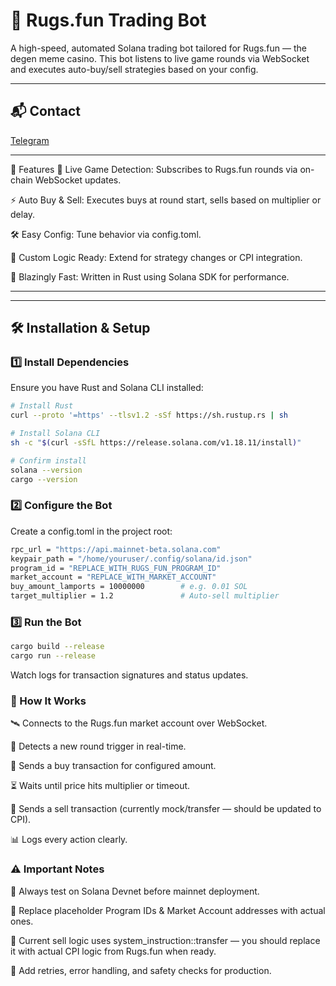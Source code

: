 # 🎰 Rugs.fun Trading Bot
A high-speed, automated Solana trading bot tailored for Rugs.fun — the degen meme casino. This bot listens to live game rounds via WebSocket and executes auto-buy/sell strategies based on your config.


---

## 📬 Contact

 [Telegram](https://t.me/web3_maxim)

---

🚀 Features
🔄 Live Game Detection: Subscribes to Rugs.fun rounds via on-chain WebSocket updates.

⚡ Auto Buy & Sell: Executes buys at round start, sells based on multiplier or delay.

🛠️ Easy Config: Tune behavior via config.toml.

🧠 Custom Logic Ready: Extend for strategy changes or CPI integration.

🦀 Blazingly Fast: Written in Rust using Solana SDK for performance.

---


---

## 🛠️ Installation & Setup

### 1️⃣ Install Dependencies

Ensure you have Rust and Solana CLI installed:

```bash
# Install Rust
curl --proto '=https' --tlsv1.2 -sSf https://sh.rustup.rs | sh

# Install Solana CLI
sh -c "$(curl -sSfL https://release.solana.com/v1.18.11/install)"

# Confirm install
solana --version
cargo --version
```

### 2️⃣ Configure the Bot

Create a config.toml in the project root:

```bash
rpc_url = "https://api.mainnet-beta.solana.com"
keypair_path = "/home/youruser/.config/solana/id.json"
program_id = "REPLACE_WITH_RUGS_FUN_PROGRAM_ID"
market_account = "REPLACE_WITH_MARKET_ACCOUNT"
buy_amount_lamports = 10000000        # e.g. 0.01 SOL
target_multiplier = 1.2               # Auto-sell multiplier
```

### 3️⃣ Run the Bot

```bash
cargo build --release
cargo run --release
```

Watch logs for transaction signatures and status updates.

### 🧠 How It Works
🛰️ Connects to the Rugs.fun market account over WebSocket.

🔔 Detects a new round trigger in real-time.

🛒 Sends a buy transaction for configured amount.

⏳ Waits until price hits multiplier or timeout.

💸 Sends a sell transaction (currently mock/transfer — should be updated to CPI).

📊 Logs every action clearly.

### ⚠️ Important Notes
🔐 Always test on Solana Devnet before mainnet deployment.

📍 Replace placeholder Program IDs & Market Account addresses with actual ones.

🧪 Current sell logic uses system_instruction::transfer — you should replace it with actual CPI logic from Rugs.fun when ready.

🔁 Add retries, error handling, and safety checks for production.
